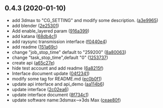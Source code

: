 
## 0.4.3 (2020-01-10)

* add 3dmax to "CG_SETTING" and modify some description. ([a3e9965](https://github.com/renderbus/rayvision_api/commit/a3e9965))
* add blender ([2e25301](https://github.com/renderbus/rayvision_api/commit/2e25301))
* Add enable_layered param ([916a399](https://github.com/renderbus/rayvision_api/commit/916a399))
* add katana ([68db4c1](https://github.com/renderbus/rayvision_api/commit/68db4c1))
* add raysync transmission interface ([f0440e4](https://github.com/renderbus/rayvision_api/commit/f0440e4))
* add readme ([151a69c](https://github.com/renderbus/rayvision_api/commit/151a69c))
* change "job_stop_time" default to "259200" ([8a80063](https://github.com/renderbus/rayvision_api/commit/8a80063))
* change "task_stop_time",default "0" ([1253737](https://github.com/renderbus/rayvision_api/commit/1253737))
* create api ([a65c27e](https://github.com/renderbus/rayvision_api/commit/a65c27e))
* hide test account and add readme ([6a8215f](https://github.com/renderbus/rayvision_api/commit/6a8215f))
* Interface document update ([04f2341](https://github.com/renderbus/rayvision_api/commit/04f2341))
* modify some tag for README.md ([ec0b0f1](https://github.com/renderbus/rayvision_api/commit/ec0b0f1))
* update api interface and api_demo ([aa114b6](https://github.com/renderbus/rayvision_api/commit/aa114b6))
* update interface ([2c02ea6](https://github.com/renderbus/rayvision_api/commit/2c02ea6))
* update interface document ([8f734c1](https://github.com/renderbus/rayvision_api/commit/8f734c1))
* update software name:3dsmax-->3ds Max ([ceae80f](https://github.com/renderbus/rayvision_api/commit/ceae80f))



